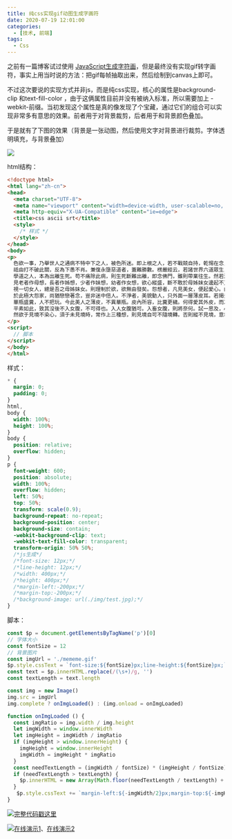 ```yaml
---
title: 纯css实现gif动图生成字画符
date: 2020-07-19 12:01:00
categories:
  - [技术, 前端]
tags:
  - Css
---
```


之前有一篇博客试过使用 [JavaScript生成字符画](https://my.oschina.net/codingDog/blog/1845658)，但是最终没有实现gif转字画符，事实上用当时说的方法：把gif每帧抽取出来，然后绘制到canvas上即可。

不过这次要说的实现方式并非js，而是纯css实现，核心的属性是background-clip 和text-fill-color ，由于这俩属性目前并没有被纳入标准，所以需要加上 -webkit-前缀。当初发现这个属性是真的像发现了个宝藏，通过它们的组合可以实现非常多有意思的效果。前者用于对背景裁剪，后者用于和背景颜色叠加。

于是就有了下图的效果（背景是一张动图，然后使用文字对背景进行裁剪。字体透明填充，与背景叠加）
<!-- more -->
![](/images/mememe.gif)

html结构：

```html
<!doctype html>
<html lang="zh-cn">
<head>
  <meta charset="UTF-8">
  <meta name="viewport" content="width=device-width, user-scalable=no, initial-scale=1.0, maximum-scale=1.0, minimum-scale=1.0">
  <meta http-equiv="X-UA-Compatible" content="ie=edge">
  <title>css ascii srt</title>
  <style>
    /* 样式 */
  </style>
</head>
<body>
<p>
  色欲一事，乃舉世人之通病不特中下之人，被色所迷。即上根之人，若不戰兢自持，乾惕在念，則亦難免不被所迷。試觀古今來多少出格豪傑，固足為聖為賢。
  祗由打不破此關，反為下愚不肖。兼復永墮惡道者，蓋難勝數。楞嚴經云，若諸世界六道眾生，其心不淫，則不隨其生死相續。汝修三昧，本出塵勞。淫心不除，塵不可出。
  學道之人，本為出離生死。苟不痛除此病，則生死斷難出離，即念佛門，雖則帶業往生。然若淫習固結，則便與佛隔，難於感應道交矣。欲絕此禍，莫如見一切女人，皆作親想，怨想，不淨想。親想者。
  見老者作母想，長者作姊想，少者作妹想，幼者作女想，欲心縱盛，斷不敢於母姊妹女邊起不正念。
  視一切女人，總是吾之毋姊妹女。則理制於欲，欲無由發矣。怨想者，凡見美女，便起愛心。由此愛心，便墮惡道。長劫受苦，不能出離。如是則所謂美麗嬌媚者，比劫賊虎狼、毒蛇惡蠍，砒霜鴆毒，烈百千倍。
  於此極大怨家，尚猶戀戀著念，豈非迷中倍人。不淨者，美貌動人，只外面一層薄皮耳。若揭去此皮，則不忍見矣。骨肉膿血，屎尿毛髮，淋漓狼藉，了無一物可令人愛。但以薄皮所蒙。則妄生愛戀。
  華瓶盛糞，人不把玩。今此美人之薄皮，不異華瓶。皮內所容，比糞更穢。何得愛其外皮，而忘其裏之種種穢物，漫起妄想乎哉。苟不戰兢乾惕，痛除此習。則唯見其姿質美麗，致愛箭入骨，不能自拔。
  平素如此，致其沒後不入女腹，不可得也。入人女腹猶可。入畜女腹，則將奈何。試一思及，心神驚怖。
  然欲于見境不染心，須于未見境時，常作上三種想，則見境自可不隨境轉。否則縱不見境，意地仍復纏綿，終被淫欲習氣所縛。固宜認真滌除惡業習氣，方可有自由分。
</p>
<script>
  // 脚本
</script>
</body>
</html>
```

样式：

```css
* {
  margin: 0;
  padding: 0;
}
html,
body {
  width: 100%;
  height: 100%;
}
body {
  position: relative;
  overflow: hidden;
}
p {
  font-weight: 600;
  position: absolute;
  width: 100%;
  overflow: hidden;
  left: 50%;
  top: 50%;
  transform: scale(0.9);
  background-repeat: no-repeat;
  background-position: center;
  background-size: contain;
  -webkit-background-clip: text;
  -webkit-text-fill-color: transparent;
  transform-origin: 50% 50%;
  /*js生成*/
  /*font-size: 12px;*/
  /*line-height: 12px;*/
  /*width: 400px;*/
  /*height: 400px;*/
  /*margin-left:-200px;*/
  /*margin-top:-200px;*/
  /*background-image: url(./img/test.jpg);*/
}
```

脚本：

```javascript
const $p = document.getElementsByTagName('p')[0]
// 字体大小
const fontSize = 12
// 背景图片
const imgUrl = './mememe.gif'
$p.style.cssText = `font-size:${fontSize}px;line-height:${fontSize}px;`
const text = $p.innerHTML.replace(/(\s+)/g, '')
const textLength = text.length

const img = new Image()
img.src = imgUrl
img.complete ? onImgLoaded() : (img.onload = onImgLoaded)

function onImgLoaded () {
  const imgRatio = img.width / img.height
  let imgWidth = window.innerWidth
  let imgHeight = imgWidth / imgRatio
  if (imgHeight > window.innerHeight) {
    imgHeight = window.innerHeight
    imgWidth = imgHeight * imgRatio
  }
  const needTextLength = (imgWidth / fontSize) * (imgHeight / fontSize)
  if (needTextLength > textLength) {
    $p.innerHTML = new Array(Math.floor(needTextLength / textLength) + 1).fill(text).join('')
  }
   $p.style.cssText += `margin-left:${-imgWidth/2}px;margin-top:${-imgHeight/2}px;width:${imgWidth}px;height:${imgHeight}px;background-image:url(${imgUrl});`
}
```

![](/images/hand.webp)[完整代码戳这里](https://gitee.com/kaysama/blog-source-host/blob/master/%E5%AD%97%E7%AC%A6%E7%94%BB/ascii_art_css.html)

![](/images/hand.webp)[在线演示1](https://kaysama.gitee.io/blog-source-host/%E5%AD%97%E7%AC%A6%E7%94%BB/ascii_art_css.html)、[在线演示2](https://codepen.io/oj8kay/pen/NWxEzgx)